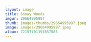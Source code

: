 ```yaml
---
layout: image
title: Snowy Woods
imgur: 29664995997
thumb: images/thumbs/29664995997.jpeg
image: images/29664995997.jpeg
album: 72157701193557585
---
```


